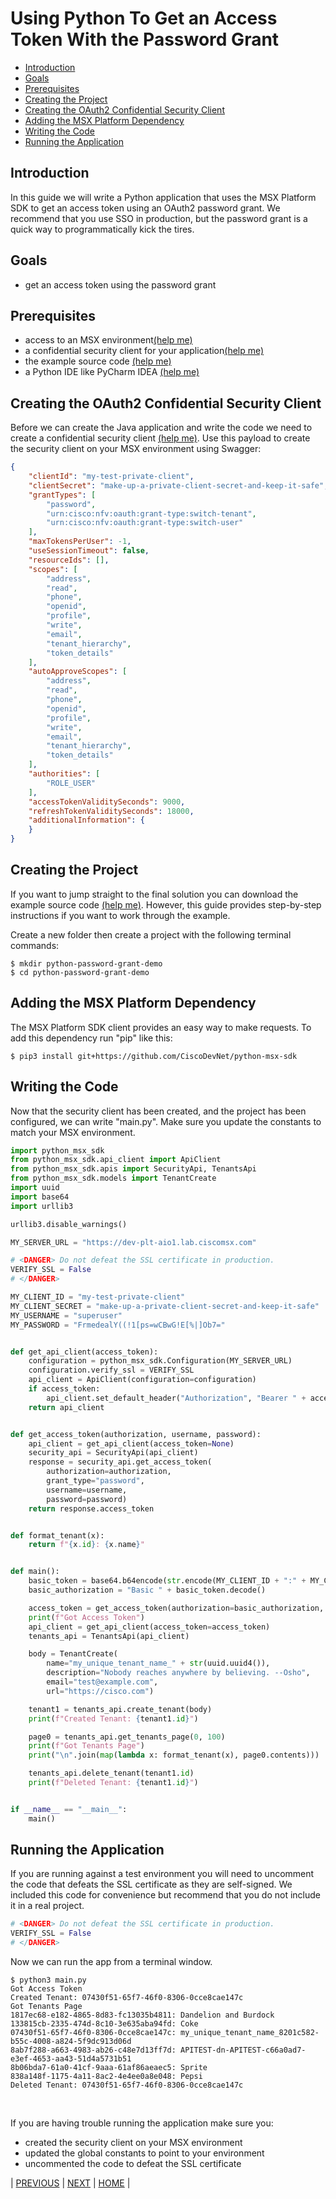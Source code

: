 # Using Python To Get an Access Token With the Password Grant
* [Introduction](#introduction)
* [Goals](#goals)
* [Prerequisites](#prerequisites)
* [Creating the Project](#creating-the-project)
* [Creating the OAuth2 Confidential Security Client](#creating-the-oauth2-confidential-security-client)
* [Adding the MSX Platform Dependency](#adding-the-msx-platform-dependency)
* [Writing the Code](#writing-the-code)
* [Running the Application](#running-the-application)


## Introduction
In this guide we will write a Python application that uses the MSX Platform SDK to get an access token using an OAuth2 password grant. We recommend that you use SSO in production, but the password grant is a quick way to programmatically kick the tires.


## Goals
* get an access token using the password grant


## Prerequisites
* access to an MSX environment[(help me)](../01-msx-developer-program-basics/02-getting-access-to-an-msx-environment.md)
* a confidential security client for your application[(help me)](../01-msx-developer-program-basics/80-configuring-security-clients.md)
* the example source code [(help me)](https://github.com/CiscoDevNet/msx-examples/tree/main/python-password-grant-demo)
* a Python IDE like PyCharm IDEA [(help me)](https://www.jetbrains.com/pycharm/)


## Creating the OAuth2 Confidential Security Client
Before we can create the Java application and write the code we need to create a confidential security client [(help me)](../01-msx-developer-program-basics/80-configuring-security-clients.md). Use this payload to create the security client on your MSX environment using Swagger:
```json
{
    "clientId": "my-test-private-client",
    "clientSecret": "make-up-a-private-client-secret-and-keep-it-safe",
    "grantTypes": [
        "password", 
        "urn:cisco:nfv:oauth:grant-type:switch-tenant", 
        "urn:cisco:nfv:oauth:grant-type:switch-user"
    ],
    "maxTokensPerUser": -1,
    "useSessionTimeout": false,
    "resourceIds": [],
    "scopes": [
        "address",
        "read",
        "phone",
        "openid",
        "profile",
        "write",
        "email",
        "tenant_hierarchy", 
        "token_details"
    ],
    "autoApproveScopes": [
        "address",
        "read",
        "phone",
        "openid",
        "profile",
        "write",
        "email",
        "tenant_hierarchy", 
        "token_details"
    ],
    "authorities": [
        "ROLE_USER"
    ],
    "accessTokenValiditySeconds": 9000,
    "refreshTokenValiditySeconds": 18000,
    "additionalInformation": {
    }
}
```


## Creating the Project
If you want to jump straight to the final solution you can download the example source code  [(help me)](https://github.com/CiscoDevNet/msx-examples/tree/examples/python-password-grant-demo). However, this guide provides step-by-step instructions if you want to work through the example.

Create a new folder then create a project with the following terminal commands:
```shell
$ mkdir python-password-grant-demo
$ cd python-password-grant-demo
```


## Adding the MSX Platform Dependency
The MSX Platform SDK client provides an easy way to make requests. To add this dependency run "pip" like this:
```shell
$ pip3 install git+https://github.com/CiscoDevNet/python-msx-sdk
```


## Writing the Code
Now that the security client has been created, and the project has been configured, we can write "main.py". Make sure you update the constants to match your MSX environment. 

```python
import python_msx_sdk
from python_msx_sdk.api_client import ApiClient
from python_msx_sdk.apis import SecurityApi, TenantsApi
from python_msx_sdk.models import TenantCreate
import uuid
import base64
import urllib3

urllib3.disable_warnings()

MY_SERVER_URL = "https://dev-plt-aio1.lab.ciscomsx.com"

# <DANGER> Do not defeat the SSL certificate in production.
VERIFY_SSL = False
# </DANGER>

MY_CLIENT_ID = "my-test-private-client"
MY_CLIENT_SECRET = "make-up-a-private-client-secret-and-keep-it-safe"
MY_USERNAME = "superuser"
MY_PASSWORD = "FrmedealY((!1[ps=wCBwG!E[%|]Ob7="


def get_api_client(access_token):
    configuration = python_msx_sdk.Configuration(MY_SERVER_URL)
    configuration.verify_ssl = VERIFY_SSL
    api_client = ApiClient(configuration=configuration)
    if access_token:
        api_client.set_default_header("Authorization", "Bearer " + access_token)
    return api_client


def get_access_token(authorization, username, password):
    api_client = get_api_client(access_token=None)
    security_api = SecurityApi(api_client)
    response = security_api.get_access_token(
        authorization=authorization,
        grant_type="password",
        username=username,
        password=password)
    return response.access_token


def format_tenant(x):
    return f"{x.id}: {x.name}"


def main():
    basic_token = base64.b64encode(str.encode(MY_CLIENT_ID + ":" + MY_CLIENT_SECRET))
    basic_authorization = "Basic " + basic_token.decode()

    access_token = get_access_token(authorization=basic_authorization, username=MY_USERNAME, password=MY_PASSWORD)
    print(f"Got Access Token")
    api_client = get_api_client(access_token=access_token)
    tenants_api = TenantsApi(api_client)

    body = TenantCreate(
        name="my_unique_tenant_name_" + str(uuid.uuid4()),
        description="Nobody reaches anywhere by believing. --Osho",
        email="test@example.com",
        url="https://cisco.com")

    tenant1 = tenants_api.create_tenant(body)
    print(f"Created Tenant: {tenant1.id}")

    page0 = tenants_api.get_tenants_page(0, 100)
    print(f"Got Tenants Page")
    print("\n".join(map(lambda x: format_tenant(x), page0.contents)))

    tenants_api.delete_tenant(tenant1.id)
    print(f"Deleted Tenant: {tenant1.id}")


if __name__ == "__main__":
    main()
```


## Running the Application
If you are running against a test environment you will need to uncomment the code that defeats the SSL certificate as they are self-signed. We included this code for convenience but recommend that you do not include it in a real project.
```python
# <DANGER> Do not defeat the SSL certificate in production.
VERIFY_SSL = False  
# </DANGER>
```


Now we can run the app from a terminal window.
```shell
$ python3 main.py 
Got Access Token
Created Tenant: 07430f51-65f7-46f0-8306-0cce8cae147c
Got Tenants Page
1817ec68-e182-4865-8d83-fc13035b4811: Dandelion and Burdock
133815cb-2335-474d-8c10-3e635aba94fd: Coke
07430f51-65f7-46f0-8306-0cce8cae147c: my_unique_tenant_name_8201c582-b55c-4008-a824-5f9dc913d06d
8ab7f288-a663-4983-ab26-c48e7d13ff7d: APITEST-dn-APITEST-c66a0ad7-e3ef-4653-aa43-51d4a5731b51
8b06bda7-61a0-41cf-9aaa-61af86aeaec5: Sprite
838a148f-1175-4a11-8ac2-4e4ee0a8e048: Pepsi
Deleted Tenant: 07430f51-65f7-46f0-8306-0cce8cae147c
```

<br>

If you are having trouble running the application make sure you:
* created the security client on your MSX environment
* updated the global constants to point to your environment
* uncommented the code to defeat the SSL certificate


| [PREVIOUS](02-using-go-to-get-an-access-token-with-the-password-grant.md) | [NEXT](10-catalog-microservice.md) | [HOME](../index.md#msx-platform-sdk) |
